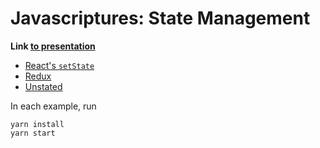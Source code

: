 # Javascriptures: State Management

**Link [to presentation](https://docs.google.com/presentation/d/1IH8h9B7RZogkYPdByfbS5D9x0yJx57zb92HQFPj16k0/edit)**

- [React's `setState`](1-basic)
- [Redux](2-redux)
- [Unstated](3-unstated)

In each example, run

```
yarn install
yarn start
```
